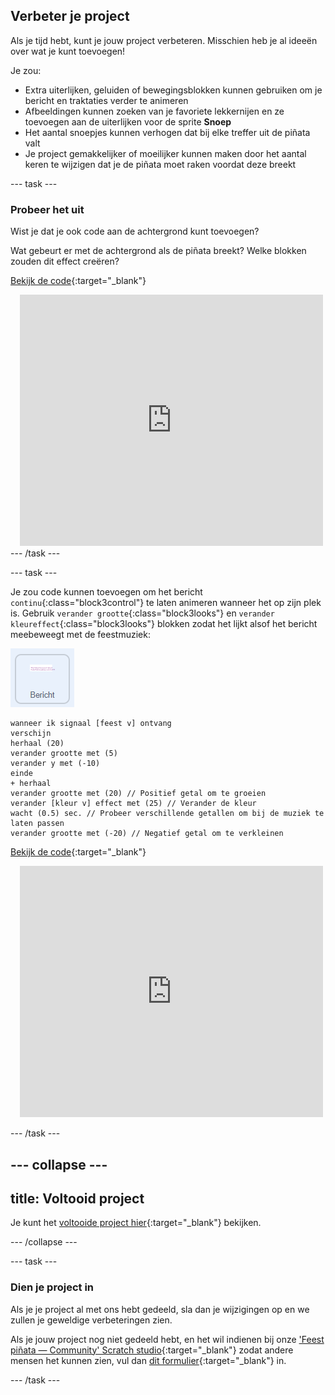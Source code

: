 ## Verbeter je project

Als je tijd hebt, kunt je jouw project verbeteren. Misschien heb je al ideeën over wat je kunt toevoegen!

Je zou:

+ Extra uiterlijken, geluiden of bewegingsblokken kunnen gebruiken om je bericht en traktaties verder te animeren
+ Afbeeldingen kunnen zoeken van je favoriete lekkernijen en ze toevoegen aan de uiterlijken voor de sprite **Snoep**
+ Het aantal snoepjes kunnen verhogen dat bij elke treffer uit de piñata valt
+ Je project gemakkelijker of moeilijker kunnen maken door het aantal keren te wijzigen dat je de piñata moet raken voordat deze breekt

--- task ---
### Probeer het uit
<div style="display: flex; flex-wrap: wrap">
<div style="flex-basis: 175px; flex-grow: 1">  
Wist je dat je ook code aan de achtergrond kunt toevoegen?

Wat gebeurt er met de achtergrond als de piñata breekt? Welke blokken zouden dit effect creëren? 

[Bekijk de code](https://scratch.mit.edu/projects/687987258/){:target="_blank"}

</div>
<div class="scratch-preview" style="margin-left: 15px;">
  <iframe allowtransparency="true" width="485" height="402" src="https://scratch.mit.edu/projects/embed/687987258/?autostart=false" frameborder="0"></iframe>
</div>
</div>
--- /task ---

--- task ---

Je zou code kunnen toevoegen om het bericht `continu`{:class="block3control"} te laten animeren wanneer het op zijn plek is. Gebruik `verander grootte`{:class="block3looks"} en `verander kleureffect`{:class="block3looks"} blokken zodat het lijkt alsof het bericht meebeweegt met de feestmuziek:

![Het pictogram van de Bericht-sprite.](images/message-sprite.png)

```blocks3
wanneer ik signaal [feest v] ontvang
verschijn
herhaal (20)
verander grootte met (5)
verander y met (-10)
einde
+ herhaal
verander grootte met (20) // Positief getal om te groeien
verander [kleur v] effect met (25) // Verander de kleur
wacht (0.5) sec. // Probeer verschillende getallen om bij de muziek te laten passen
verander grootte met (-20) // Negatief getal om te verkleinen
```

[Bekijk de code](https://scratch.mit.edu/projects/687987819/){:target="_blank"}

<div class="scratch-preview" style="margin-left: 15px;">
  <iframe allowtransparency="true" width="485" height="402" src="https://scratch.mit.edu/projects/embed/687987819/?autostart=false" frameborder="0"></iframe>
</div>

--- /task ---

--- collapse ---
---
title: Voltooid project
---

Je kunt het [voltooide project hier](https://scratch.mit.edu/projects/882526611/){:target="_blank"} bekijken.

--- /collapse ---

--- task ---

### Dien je project in

Als je je project al met ons hebt gedeeld, sla dan je wijzigingen op en we zullen je geweldige verbeteringen zien.

Als je jouw project nog niet gedeeld hebt, en het wil indienen bij onze ['Feest piñata — Community' Scratch studio](https://scratch.mit.edu/studios/31111242){:target="_blank"} zodat andere mensen het kunnen zien, vul dan [dit formulier](https://form.raspberrypi.org/f/community-project-submissions){:target="_blank"} in.

--- /task ---
